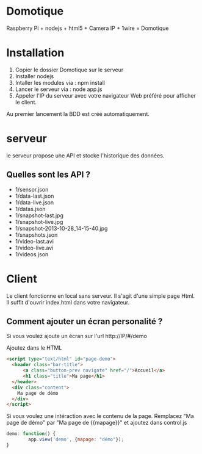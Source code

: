 Domotique
=========

Raspberry Pi + nodejs + html5 + Camera IP + 1wire = Domotique


# Installation

1. Copier le dossier Domotique sur le serveur
2. Installer nodejs
3. Intaller les modules via : npm install
4. Lancer le serveur via : node app.js
5. Appeler l'IP du serveur avec votre navigateur Web préféré pour afficher le client.

Au premier lancement la BDD est créé automatiquement.

# serveur

le serveur propose une API et stocke l'historique des données.

## Quelles sont les API ?

- 1/sensor.json
- 1/data-last.json
- 1/data-live.json
- 1/datas.json
- 1/snapshot-last.jpg
- 1/snapshot-live.jpg
- 1/snapshot-2013-10-28_14-15-40.jpg
- 1/snapshots.json
- 1/video-last.avi
- 1/video-live.avi
- 1/videos.json

# Client

Le client fonctionne en local sans serveur. 
Il s'agit d'une simple page Html.
Il suffit d'ouvrir index.html dans votre navigateur.

## Comment ajouter un écran personalité ?

Si vous voulez ajoute un écran sur l'url http://IP/#/demo

Ajoutez dans le HTML
```html
<script type="text/html" id="page-demo">
  <header class="bar-title">
      <a class="button-prev navigate" href="/">Accueil</a>
      <h1 class="title">Ma page</h1>
  </header>
  <div class="content">
    Ma page de démo
  </div>
</script>        
```

Si vous voulez une intéraction avec le contenu de la page. Remplacez "Ma page de démo" par "Ma page de {{mapage}}" et ajoutez dans control.js
```javascript
demo: function() {
        app.view('demo', {mapage: "démo"});
}
```
